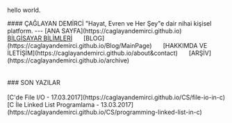 <p3>hello world.</p3>
<html>
	<head>
		<title>Ana Sayfa</title>
		<link rel="stylesheet" type="text/css" href="../RMStyle.css">
		<link rel="icon" href="coloricon.png">
		<link rel="stylesheet" href="sunburst.css">
		<script src="highlight.pack.js"></script><script>hljs.initHighlightingOnLoad();</script>
	</head>
</html>
#### ÇAĞLAYAN DEMİRCİ
<p2>"Hayat, Evren ve Her Şey"e dair nihai kişisel platform.</p2>
---
[ANA SAYFA](https://caglayandemirci.github.io) &nbsp;&emsp;
<a class="currentLink" href="https://caglayandemirci.github.io/CS/MainPage">BİLGİSAYAR BİLİMLERİ<a> &nbsp;&emsp;
[BLOG](https://caglayandemirci.github.io/Blog/MainPage)	&nbsp;&emsp;
[HAKKIMDA VE İLETİŞİM](https://caglayandemirci.github.io/about&contact) 	&nbsp;&emsp;
[ARŞİV](https://caglayandemirci.github.io/archive)	&nbsp;&emsp;
<br><br><br>
### SON YAZILAR<BR><BR>
[C'de File I/O - 17.03.2017](https://caglayandemirci.github.io/CS/file-io-in-c)<br>
[C İle Linked List Programlama - 13.03.2017](https://caglayandemirci.github.io/CS/programming-linked-list-in-c)

